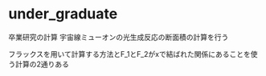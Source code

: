 # under_graduate

卒業研究の計算
宇宙線ミューオンの光生成反応の断面積の計算を行う

フラックスを用いて計算する方法とF_1とF_2がxで結ばれた関係にあることを使う計算の2通りある
